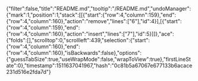 {"filter":false,"title":"README.md","tooltip":"/README.md","undoManager":{"mark":1,"position":1,"stack":[[{"start":{"row":4,"column":159},"end":{"row":4,"column":160},"action":"remove","lines":["6"],"id":4}],[{"start":{"row":4,"column":159},"end":{"row":4,"column":160},"action":"insert","lines":["7"],"id":5}]]},"ace":{"folds":[],"scrolltop":0,"scrollleft":439,"selection":{"start":{"row":4,"column":160},"end":{"row":4,"column":160},"isBackwards":false},"options":{"guessTabSize":true,"useWrapMode":false,"wrapToView":true},"firstLineState":0},"timestamp":1511637041967,"hash":"0c81b5a67067e677133b6acace231d516e2fda7d"}